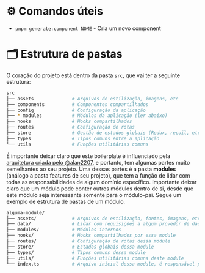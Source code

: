 # ⚙ Comandos úteis

- `pnpm generate:component NOME` - Cria um novo component

# 🗂 Estrutura de pastas

O coração do projeto está dentro da pasta `src`, que vai ter a seguinte estrutura:

```sh
src
├── assets              # Arquivos de estilização, imagens, etc
├── components          # Componentes compartilhados
├── config              # Configuração da aplicação
├── * modules           # Módulos da aplicação (ler abaixo)
├── hooks               # Hooks compartilhados
├── routes              # Configuração de rotas
├── store               # Gestão de estados globais (Redux, recoil, etc)
├── types               # Tipos comuns entre a aplicação
└── utils               # Funções utilitárias comuns
```

É importante deixar claro que este boilerplate é influenciado pela [arquitetura criada pelo @alan2207](https://github.com/alan2207/bulletproof-react/), e portanto, tem algumas partes muito semelhantes ao seu projeto. Uma dessas partes é a pasta **modules** (análogo a pasta features de seu projeto), que tem a função de lidar com todas as responsabilidades de algum domínio específico. Importante deixar claro que um módulo pode conter outros módulos dentro de si, desde que este módulo seja interessante somente para o módulo-pai. Segue um exemplo de estrutura de pastas de um módulo.

```sh
alguma-module/
├── assets/             # Arquivos de estilização, fontes, imagens, etc
├── data/               # Lidar com requisições a algum provedor de dados (API, dados locais, etc)
├── modules/            # Módulos internos
├── hooks/              # Hooks compartilhados por essa module
├── routes/             # Configuração de rotas dessa module
├── store/              # Estados globais dessa module
├── types/              # Tipos comuns dessa module
├── utils/              # Funções utilitárias comuns deste module
└── index.ts            # Arquivo inicial dessa module, é responsável por exportar todos os arquivos que devem ser acessados fora dela.
```
